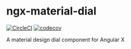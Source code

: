 # ngx-material-dial

[![CircleCI](https://circleci.com/gh/ThatDevCompany/ngx-material-dial/tree/master.svg?style=svg)](https://circleci.com/gh/ThatDevCompany/ngx-material-dial/tree/master)
[![codecov](https://codecov.io/gh/ThatDevCompany/ngx-material-dial/branch/master/graph/badge.svg)](https://codecov.io/gh/ThatDevCompany/ngx-material-dial)

A material design dial component for Angular X
